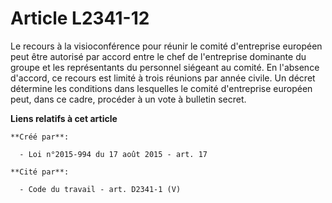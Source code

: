 # Article L2341-12

Le recours à la visioconférence pour réunir le comité d'entreprise européen peut être autorisé par accord entre le chef de
l'entreprise dominante du groupe et les représentants du personnel siégeant au comité. En l'absence d'accord, ce recours est
limité à trois réunions par année civile. Un décret détermine les conditions dans lesquelles le comité d'entreprise européen
peut, dans ce cadre, procéder à un vote à bulletin secret.

**Liens relatifs à cet article**

	**Créé par**:

	  - Loi n°2015-994 du 17 août 2015 - art. 17

	**Cité par**:

	  - Code du travail - art. D2341-1 (V)
